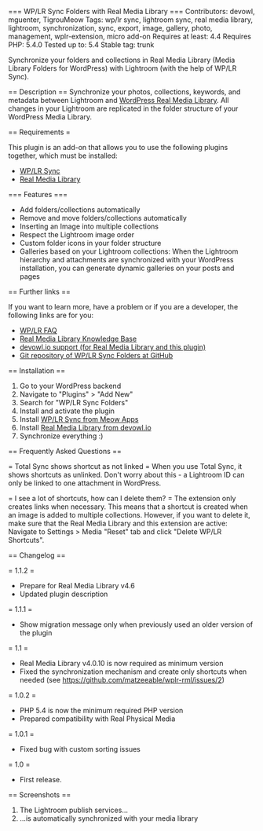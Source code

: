 === WP/LR Sync Folders with Real Media Library ===
Contributors: devowl, mguenter, TigrouMeow
Tags: wp/lr sync, lightroom sync, real media library, lightroom, synchronization, sync, export, image, gallery, photo, management, wplr-extension, micro add-on
Requires at least: 4.4
Requires PHP: 5.4.0
Tested up to: 5.4
Stable tag: trunk

Synchronize your folders and collections in Real Media Library (Media Library Folders for WordPress) with Lightroom (with the help of WP/LR Sync).

== Description ==
Synchronize your photos, collections, keywords, and metadata between Lightroom and [WordPress Real Media Library](https://devowl.io/wordpress-real-media-library/). All changes in your Lightroom are replicated in the folder structure of your WordPress Media Library.

== Requirements =

This plugin is an add-on that allows you to use the following plugins together, which must be installed:

- [WP/LR Sync](https://meowapps.com/wplr-sync)
- [Real Media Library](https://devowl.io/go/codecanyon/real-media-library?source=wp-lr-sync-folders-wordpress-org)

=== Features ===

- Add folders/collections automatically
- Remove and move folders/collections automatically
- Inserting an Image into multiple collections
- Respect the Lightroom image order
- Custom folder icons in your folder structure
- Galleries based on your Lightroom collections: When the Lightroom hierarchy and attachments are synchronized with your WordPress installation, you can generate dynamic galleries on your posts and pages

== Further links ==

If you want to learn more, have a problem or if you are a developer, the following links are for you:

- [WP/LR FAQ](https://meowapps.com/wplr-sync/faq)
- [Real Media Library Knowledge Base](https://help.devowl.io/kb/real-media-library)
- [devowl.io support (for Real Media Library and this plugin)](https://devowl.io/support/)
- [Git repository of WP/LR Sync Folders at GitHub](https://github.com/matzeeable/wplr-rml)

== Installation ==

1. Go to your WordPress backend
2. Navigate to "Plugins" > "Add New"
3. Search for "WP/LR Sync Folders"
4. Install and activate the plugin
5. Install [WP/LR Sync from Meow Apps](https://meowapps.com/wplr-sync)
6. Install [Real Media Library from devowl.io](https://devowl.io/go/codecanyon/real-media-library?source=wp-lr-sync-folders-wordpress-org)
7. Synchronize everything :)

== Frequently Asked Questions ==

= Total Sync shows shortcut as not linked =
When you use Total Sync, it shows shortcuts as unlinked. Don't worry about this - a Lightroom ID can only be linked to one attachment in WordPress.

= I see a lot of shortcuts, how can I delete them? =
The extension only creates links when necessary. This means that a shortcut is created when an image is added to multiple collections. However, if you want to delete it, make sure that the Real Media Library and this extension are active: Navigate to Settings > Media "Reset" tab and click "Delete WP/LR Shortcuts".

== Changelog ==

= 1.1.2 =

- Prepare for Real Media Library v4.6
- Updated plugin description

= 1.1.1 =

- Show migration message only when previously used an older version of the plugin

= 1.1 =

- Real Media Library v4.0.10 is now required as minimum version
- Fixed the synchronization mechanism and create only shortcuts when needed (see https://github.com/matzeeable/wplr-rml/issues/2)

= 1.0.2 =

- PHP 5.4 is now the minimum required PHP version
- Prepared compatibility with Real Physical Media

= 1.0.1 =

- Fixed bug with custom sorting issues

= 1.0 =

- First release.

== Screenshots ==

1. The Lightroom publish services...
2. ...is automatically synchronized with your media library
